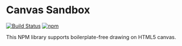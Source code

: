 # Canvas Sandbox 
[![Build Status](https://travis-ci.org/JafarSadik/canvas-sandbox.svg?branch=master)](https://travis-ci.org/JafarSadik/canvas-sandbox)  [![npm](https://img.shields.io/npm/v/canvas-sandbox.svg)](https://www.npmjs.com/package/canvas-sandbox) 

This NPM library supports boilerplate-free drawing on HTML5 canvas.


